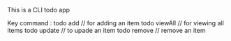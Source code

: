 This is a CLI todo app 

Key command : 
    todo add <item> // for adding an item
    todo viewAll // for viewing all items
    todo update <oldItem> <newItem> // to upade an item
    todo remove <item> // remove an item

